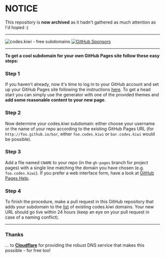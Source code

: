 # NOTICE
This repository is **now archived** as it hadn't gathered as much attention as I'd hoped :(

---

![codes.kiwi - free subdomains](https://img.shields.io/badge/codes.kiwi-free%20subdomains-00ba31?style=for-the-badge)
[![GitHub Sponsors](https://img.shields.io/github/sponsors/finncodes?color=00ba31&label=Donate&logo=githubsponsors&style=for-the-badge)](https://github.com/sponsors/finncodes)

---

**To get a cool subdomain for your own GitHub Pages site follow these easy steps:**

### Step 1
If you haven't already, now it's time to log in to your GitHub account and set up your GitHub Pages site following the instructions [here](https://pages.github.com/). To get a head start you can simply use the generator with one of the provided themes and **add some reasonable content to your new page**.

### Step 2
Now determine your codes.kiwi subdomain: either choose your username or the name of your repo according to the existing GitHub Pages URL (for ```http://foo.github.io/bar```, either ```foo.codes.kiwi``` or ```bar.codes.kiwi``` would be possible).

### Step 3
Add a file named ```CNAME``` to your repo (in the ```gh-pages``` branch for project pages) with a single line matching the domain you have chosen (e.g. ```foo.codes.kiwi```). If you prefer a web interface form, have a look at [GitHub Pages Help](https://help.github.com/articles/adding-or-removing-a-custom-domain-for-your-github-pages-site/).

### Step 4
To finish the procedure, make a pull request in this GitHub repository that adds your subdomain to the [list](https://github.com/finncodes/codes.kiwi/blob/main/cnames.json) of existing codes.kiwi domains. Your new URL should go live within 24 hours (keep an eye on your pull request in case of a naming conflict).

---

### Thanks
... to **[Cloudflare](https://www.cloudflare.com)** for providing the robust DNS service that makes this possible - for free too!
